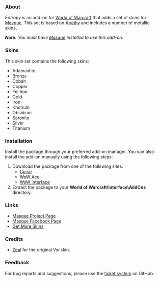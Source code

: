 ### About ###

_Entropy_ is an add-on for [World of Warcraft](https://worldofwarcraft.com "World of Warcraft Website") that adds a set of skins for [Masque][]. This set is based on [Apathy](https://www.wowace.com/projects/masque-apathy) and includes a number of metallic skins.

_**Note:** You must have [Masque][] installed to use this add-on._

### Skins ###

This skin set contains the following skins:

- Adamantite
- Bronze
- Cobalt
- Copper
- Fel Iron
- Gold
- Iron
- Khorium
- Obsidium
- Saronite
- Silver
- Titanium

### Installation ###

Install the package through your preferred add-on manager. You can also install the add-on manually using the following steps:

1. Download the package from one of the following sites:
    - [Curse](https://mods.curse.com/addons/wow/masque-entropy "Download from Curse")
    - [WoW Ace](https://www.wowace.com/projects/masque-entropy "Download from WoW Ace")
    - [WoW Interface](http://www.wowinterface.com/downloads/info8873 "Download from WoW Interface")
2. Extract the package to your **World of Warcraft\Interface\AddOns** directory.

### Links ###

- [Masque Project Page][Masque]
- [Masque Facebook Page](https://www.facebook.com/masqueui "Masque on Facebook")
- [Get More Skins](https://github.com/stormfx/masque/wiki/skin-list "Masque Skin List")

### Credits ###

- [Zeal](http://www.wowace.com/profiles/zeal) for the original *Vol* skin.

### Feedback ###

For bug reports and suggestions, please use the [ticket system](https://github.com/stormfx/masque_entropy/issues) on GitHub.

[Masque]: https://www.wowace.com/projects/masque (Masque Project Page)

